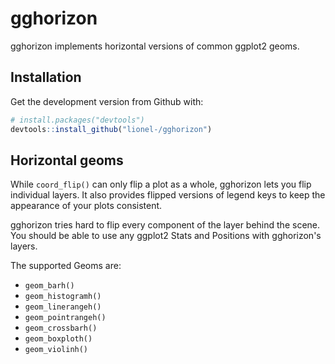 
# gghorizon

gghorizon implements horizontal versions of common ggplot2 geoms.


## Installation

Get the development version from Github with:

```R
# install.packages("devtools")
devtools::install_github("lionel-/gghorizon")
```


## Horizontal geoms

While `coord_flip()` can only flip a plot as a whole, gghorizon lets
you flip individual layers. It also provides flipped versions of
legend keys to keep the appearance of your plots consistent.

gghorizon tries hard to flip every component of the layer behind the
scene. You should be able to use any ggplot2 Stats and Positions with
gghorizon's layers.

The supported Geoms are:

- `geom_barh()`
- `geom_histogramh()`
- `geom_linerangeh()`
- `geom_pointrangeh()`
- `geom_crossbarh()`
- `geom_boxploth()`
- `geom_violinh()`
